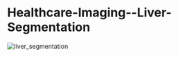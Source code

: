 # Healthcare-Imaging--Liver-Segmentation

![liver_segmentation](https://github.com/user-attachments/assets/d0446c4d-2465-493e-ae66-74ef3c8f426e)

